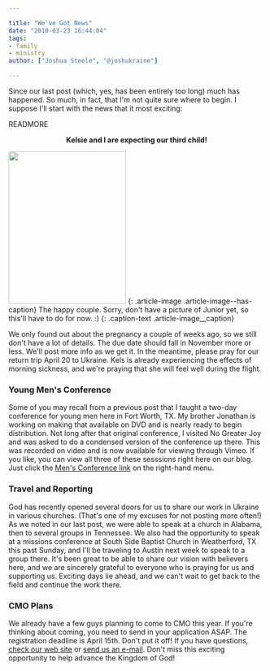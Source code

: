 ```yaml
---

title: "We've Got News"
date: "2010-03-23 16:44:04"
tags:
- family
- ministry
author: ["Joshua Steele", "@joshukraine"]

---
```


Since our last post (which, yes, has been entirely too long) much has happened. So much, in fact, that I'm not quite sure where to begin. I suppose I'll start with the news that it most exciting:

READMORE

<p style="text-align: center;"><strong>Kelsie and I are expecting our third child!</strong></p>

<a href="//d21yo20tm8bmc2.cloudfront.net/2010/03/DSC_8448_fb.jpg"><img class="size-medium wp-image-962" title="DSC_8448_fb" src="//d21yo20tm8bmc2.cloudfront.net/2010/03/DSC_8448_fb-231x300.jpg" alt="" width="231" height="300" /></a>
{: .article-image .article-image--has-caption}
The happy couple. Sorry, don't have a picture of Junior yet, so this'll have to do for now. :)
{: .caption-text .article-image__caption}

We only found out about the pregnancy a couple of weeks ago, so we still don't have a lot of details. The due date should fall in November more or less. We'll post more info as we get it. In the meantime, please pray for our return trip April 20 to Ukraine. Kels is already experiencing the effects of morning sickness, and we're praying that she will feel well during the flight.

### Young Men's Conference

Some of you may recall from a previous post that I taught a two-day conference for young men here in Fort Worth, TX. My brother Jonathan is working on making that available on DVD and is nearly ready to begin distribution. Not long after that original conference, I visited No Greater Joy and was asked to do a condensed version of the conference up there. This was recorded on video and is now available for viewing through Vimeo. If you like, you can view all three of these sesssions right here on our blog. Just click the <a href="http://www.ofreport.com/mens-conference/">Men's Conference link</a> on the right-hand menu.

### Travel and Reporting

God has recently opened several doors for us to share our work in Ukraine in various churches. (That's one of my excuses for not posting more often!) As we noted in our last post, we were able to speak at a church in Alabama, then to several groups in Tennessee. We also had the opportunity to speak at a missions conference at South Side Baptist Church in Weatherford, TX this past Sunday, and I'll be traveling to Austin next week to speak to a group there. It's been great to be able to share our vision with believers here, and we are sincerely grateful to everyone who is praying for us and supporting us. Exciting days lie ahead, and we can't wait to get back to the field and continue the work there.

### CMO Plans

We already have a few guys planning to come to CMO this year. If you're thinking about coming, you need to send in your application ASAP. The registration deadline is April 15th. Don't put it off! If you have questions, <a href="http://www.euroteamoutreach.org/cmo" target="_blank">check our web site</a> or <a href="http://www.ofreport.com/contact/">send us an e-mail</a>. Don't miss this exciting opportunity to help advance the Kingdom of God!
